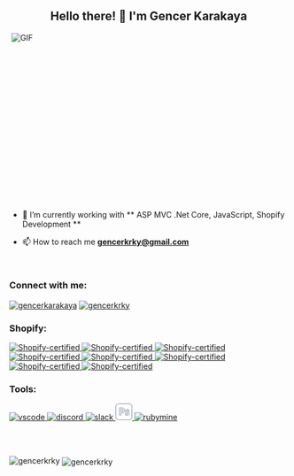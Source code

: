 <h2 align="center">Hello there! 🚀 I'm Gencer Karakaya</h1>

<img align="right" alt="GIF" src="https://github.com/abhisheknaiidu/abhisheknaiidu/blob/master/code.gif?raw=true" width="500" height="320" />

  
- 🌱 I’m currently working with ** ASP MVC .Net Core, JavaScript, Shopify Development **

- 📫 How to reach me **gencerkrky@gmail.com**
 </p>

<br>
<h3 align="left">Connect with me:</h3>
<p align="left">
<a href="https://www.linkedin.com/in/gencerkarakaya/" target="blank"><img align="center" src="https://raw.githubusercontent.com/rahuldkjain/github-profile-readme-generator/master/src/images/icons/Social/linked-in-alt.svg" alt="gencerkarakaya" height="30" width="40" /></a>
<a href="https://instagram.com/gencerkrky" target="blank" rel=”noopener”><img align="center" src="https://upload.wikimedia.org/wikipedia/commons/thumb/e/e7/Instagram_logo_2016.svg/1200px-Instagram_logo_2016.svg.png" alt="gencerkrky" height="30" width="30" /></a>


<br>

<h3 align="left">Shopify:</h3>
<p align="left"> 
<a href="[https://developer.mozilla.org/en-US/docs/Web/JavaScript](https://www.credly.com/users/gencer-karakaya/badges)" target="_blank" rel=”noopener”> <img src="https://github.com/gencerkrky/certificate--sertifika/assets/104096533/5aafa6e4-2850-40d9-9854-d015d58ef352" alt="Shopify-certified" width="100px" height="100px"/> </a> 
<a href="https://docs.microsoft.com/en-us/dotnet/csharp/" target="_blank" rel=”noopener”> <img src="https://github.com/gencerkrky/certificate--sertifika/assets/104096533/5588a858-6542-4f55-9f42-fc3edb53ae50" alt="Shopify-certified" width="27" height="30"/> </a>
<a href="https://dotnet.microsoft.com/" target="_blank" rel=”noopener”> <img src="https://github.com/gencerkrky/certificate--sertifika/assets/104096533/87b47063-ea92-4b7b-be2f-8d60e0af1341" alt="Shopify-certified" width="100px" height="100px"/> </a>
<a href="https://git-scm.com/" target="_blank" rel=”noopener”> <img src="https://github.com/gencerkrky/certificate--sertifika/assets/104096533/53363844-4759-4920-9f64-46f7b745db97" alt="Shopify-certified" width="30" height="30"/> </a>
<a href="https://getbootstrap.com" target="_blank" rel=”noopener”> <img src="https://github.com/gencerkrky/certificate--sertifika/assets/104096533/516817a6-889a-4088-a6b7-a2a3d0e79e65" alt="Shopify-certified" width="30" height="30"/> </a>
<a href="https://www.w3schools.com/css/" target="_blank" rel=”noopener”> <img src="https://github.com/gencerkrky/certificate--sertifika/assets/104096533/6c4358a7-846a-4c09-9ab7-982c3e782a30" alt="Shopify-certified" width="28" height="28"/> </a> 
<a href="https://www.w3.org/html/" target="_blank" rel=”noopener”> <img src="https://github.com/gencerkrky/certificate--sertifika/assets/104096533/1d727c56-b8bf-4f22-953e-b89f493799cd" alt="Shopify-certified" width="30" height="30"/> </a> 
<a href="https://www.microsoft.com/tr-tr/sql-server" target="_blank" rel=”noopener”> <img src="https://github.com/gencerkrky/certificate--sertifika/assets/104096533/1b98f349-12d9-46fd-aad7-994e0a5b6ade" alt="Shopify-certified" width="30" height="30"/> </a>

<br>
  
<h3 align="left">Tools:</h3>
<a href="https://code.visualstudio.com/" target="_blank" rel=”noopener”> <img src="https://upload.wikimedia.org/wikipedia/commons/thumb/9/9a/Visual_Studio_Code_1.35_icon.svg/1024px-Visual_Studio_Code_1.35_icon.svg.png" alt="vscode" width="30" height="30"/> </a>
<a href="https://discord.com/" target="_blank" rel=”noopener”> <img src="https://cdn4.iconfinder.com/data/icons/logos-and-brands/512/91_Discord_logo_logos-512.png" alt="discord" width="30" height="30"/> </a> 
<a href="https://slack.com/intl/en-tr/" target="_blank" rel=”noopener”> <img src="https://cdn.brandfolder.io/5H442O3W/as/pl546j-7le8zk-4nzzs1/Slack_Mark_Web.png" alt="slack" width="37" height="37"/> </a>
<a href="https://www.photoshop.com/en" target="_blank" rel=”noopener”> <img src="https://raw.githubusercontent.com/devicons/devicon/master/icons/photoshop/photoshop-line.svg" alt="photoshop" width="30" height="30"/> </a> 
<a href="https://www.adobe.com/tr/products/xd.html" target="_blank" rel=”noopener”> <img src="https://upload.wikimedia.org/wikipedia/commons/thumb/c/c2/Adobe_XD_CC_icon.svg/1200px-Adobe_XD_CC_icon.svg.png" alt="rubymine" width="30" height="30"/> </a> 

</p>

<br>
<br>

<p><img align="left" src="https://github-readme-stats.vercel.app/api/top-langs?username=gencerkrky&show_icons=true&theme=radical&locale=en&layout=compact" alt="gencerkrky" /></p>

<p>&nbsp;<img align="center" src="https://github-readme-stats.vercel.app/api?username=gencerkrky&show_icons=true&theme=dark&locale=en" alt="gencerkrky" width="50%" /></p>
